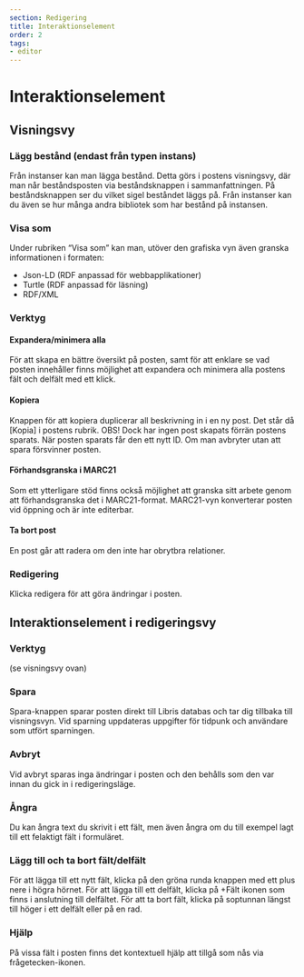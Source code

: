 ```yaml
---
section: Redigering
title: Interaktionselement
order: 2
tags:
- editor
---
```


# Interaktionselement

## Visningsvy

### Lägg bestånd (endast från typen instans)
Från instanser kan man lägga bestånd. Detta görs i postens visningsvy, där man når beståndsposten via beståndsknappen i sammanfattningen. På beståndsknappen ser du vilket sigel beståndet läggs på. Från instanser kan du även se hur många andra bibliotek som har bestånd på instansen.



### Visa som
Under rubriken “Visa som” kan man, utöver den grafiska vyn även granska informationen i formaten:
  * Json-LD (RDF anpassad för webbapplikationer) 
  * Turtle (RDF anpassad för läsning)
  * RDF/XML



### Verktyg


#### Expandera/minimera alla
För att skapa en bättre översikt på posten, samt för att enklare se vad posten innehåller finns möjlighet att expandera och minimera alla postens fält och delfält med ett klick.



#### Kopiera
Knappen för att kopiera duplicerar all beskrivning in i en ny post. Det står då [Kopia] i postens rubrik. 
OBS! Dock har ingen post skapats förrän postens sparats. När posten sparats får den ett nytt ID. Om man avbryter utan att spara försvinner posten.



#### Förhandsgranska i MARC21
Som ett ytterligare stöd finns också möjlighet att granska sitt arbete genom att förhandsgranska det i MARC21-format. MARC21-vyn konverterar posten vid öppning och är inte editerbar.



#### Ta bort post 
En post går att radera om den inte har obrytbra relationer.



### Redigering
Klicka redigera för att göra ändringar i posten. 



## Interaktionselement i redigeringsvy

### Verktyg
(se visningsvy ovan)



### Spara
Spara-knappen sparar posten direkt till Libris databas och tar dig tillbaka till visningsvyn. Vid sparning uppdateras uppgifter för tidpunk och användare som utfört sparningen.



### Avbryt
Vid avbryt sparas inga ändringar i posten och den behålls som den var innan du gick in i redigeringsläge.



### Ångra
Du kan ångra text du skrivit i ett fält, men även ångra om du till exempel lagt till ett felaktigt fält i formuläret.



### Lägg till och ta bort fält/delfält
För att lägga till ett nytt fält, klicka på den gröna runda knappen med ett plus nere i högra hörnet. 
För att lägga till ett delfält, klicka på +Fält ikonen som finns i anslutning till delfältet.
För att ta bort fält, klicka på soptunnan längst till höger i ett delfält eller på en rad. 



### Hjälp
På vissa fält i posten finns det kontextuell hjälp att tillgå som nås via frågetecken-ikonen.

[^1]:	librispraxis

